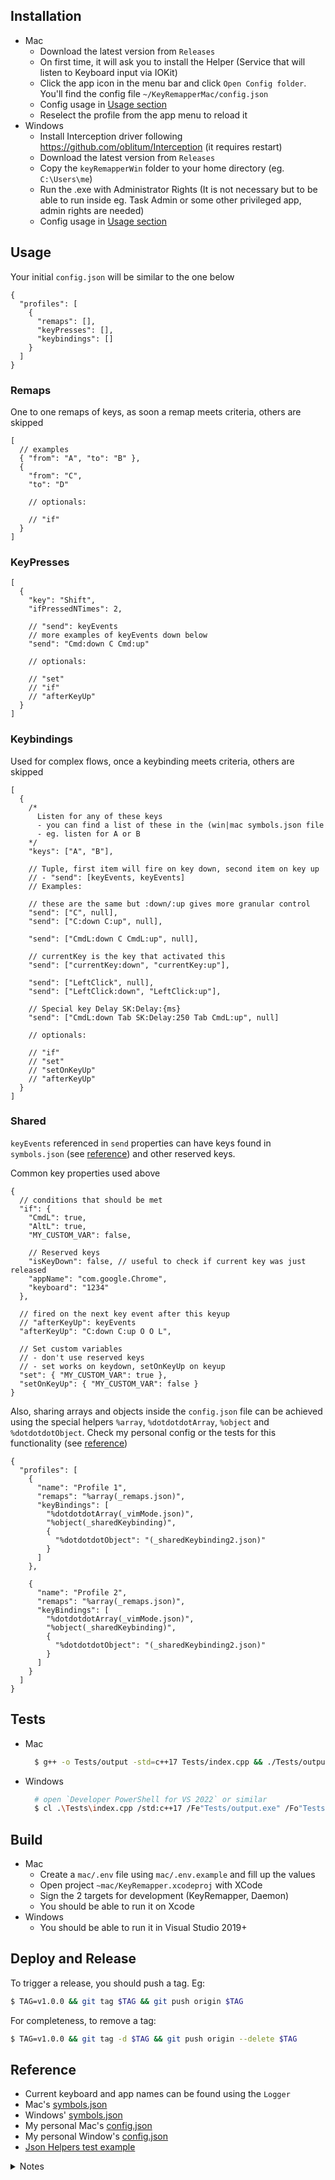 ## Installation

- Mac
  - Download the latest version from `Releases`
  - On first time, it will ask you to install the Helper (Service that will listen to Keyboard input via IOKit)
  - Click the app icon in the menu bar and click `Open Config folder`. You'll find the config file `~/KeyRemapperMac/config.json`
  - Config usage in [Usage section](#user-content-usage)
  - Reselect the profile from the app menu to reload it
- Windows
  - Install Interception driver following https://github.com/oblitum/Interception (it requires restart)
  - Download the latest version from `Releases`
  - Copy the `keyRemapperWin` folder to your home directory (eg. `C:\Users\me`)
  - Run the .exe with Administrator Rights (It is not necessary but to be able to run inside eg. Task Admin or some other privileged app, admin rights are needed)
  - Config usage in [Usage section](#user-content-usage)

## Usage

Your initial `config.json` will be similar to the one below

```jsonc
{
  "profiles": [
    {
      "remaps": [],
      "keyPresses": [],
      "keybindings": []
    }
  ]
}
```

### Remaps

One to one remaps of keys, as soon a remap meets criteria, others are skipped

```jsonc
[
  // examples
  { "from": "A", "to": "B" },
  {
    "from": "C",
    "to": "D"

    // optionals:

    // "if"
  }
]
```

### KeyPresses

```jsonc
[
  {
    "key": "Shift",
    "ifPressedNTimes": 2,

    // "send": keyEvents
    // more examples of keyEvents down below
    "send": "Cmd:down C Cmd:up"

    // optionals:

    // "set"
    // "if"
    // "afterKeyUp"
  }
]
```

### Keybindings

Used for complex flows, once a keybinding meets criteria, others are skipped

```jsonc
[
  {
    /*
      Listen for any of these keys
      - you can find a list of these in the (win|mac symbols.json file
      - eg. listen for A or B
    */
    "keys": ["A", "B"],

    // Tuple, first item will fire on key down, second item on key up
    // - "send": [keyEvents, keyEvents]
    // Examples:

    // these are the same but :down/:up gives more granular control
    "send": ["C", null],
    "send": ["C:down C:up", null],

    "send": ["CmdL:down C CmdL:up", null],

    // currentKey is the key that activated this
    "send": ["currentKey:down", "currentKey:up"],

    "send": ["LeftClick", null],
    "send": ["LeftClick:down", "LeftClick:up"],

    // Special key Delay SK:Delay:{ms}
    "send": ["CmdL:down Tab SK:Delay:250 Tab CmdL:up", null]

    // optionals:

    // "if"
    // "set"
    // "setOnKeyUp"
    // "afterKeyUp"
  }
]
```

### Shared

`keyEvents` referenced in `send` properties can have keys found in `symbols.json` (see [reference](#user-content-reference)) and other reserved keys.

Common key properties used above

```jsonc
{
  // conditions that should be met
  "if": {
    "CmdL": true,
    "AltL": true,
    "MY_CUSTOM_VAR": false,

    // Reserved keys
    "isKeyDown": false, // useful to check if current key was just released
    "appName": "com.google.Chrome",
    "keyboard": "1234"
  },

  // fired on the next key event after this keyup
  // "afterKeyUp": keyEvents
  "afterKeyUp": "C:down C:up O O L",

  // Set custom variables
  // - don't use reserved keys
  // - set works on keydown, setOnKeyUp on keyup
  "set": { "MY_CUSTOM_VAR": true },
  "setOnKeyUp": { "MY_CUSTOM_VAR": false }
}
```

Also, sharing arrays and objects inside the `config.json` file can be achieved using the special helpers `%array`, `%dotdotdotArray`, `%object` and `%dotdotdotObject`. Check my personal config or the tests for this functionality (see [reference](#user-content-reference))

```jsonc
{
  "profiles": [
    {
      "name": "Profile 1",
      "remaps": "%array(_remaps.json)",
      "keyBindings": [
        "%dotdotdotArray(_vimMode.json)",
        "%object(_sharedKeybinding)",
        {
          "%dotdotdotObject": "(_sharedKeybinding2.json)"
        }
      ]
    },

    {
      "name": "Profile 2",
      "remaps": "%array(_remaps.json)",
      "keyBindings": [
        "%dotdotdotArray(_vimMode.json)",
        "%object(_sharedKeybinding)",
        {
          "%dotdotdotObject": "(_sharedKeybinding2.json)"
        }
      ]
    }
  ]
}
```

## Tests

- Mac
  ```sh
    $ g++ -o Tests/output -std=c++17 Tests/index.cpp && ./Tests/output
  ```
- Windows
  ```sh
    # open `Developer PowerShell for VS 2022` or similar
    $ cl .\Tests\index.cpp /std:c++17 /Fe"Tests/output.exe" /Fo"Tests/output.obj" | .\Tests\output.exe
  ```

## Build

- Mac
  - Create a `mac/.env` file using `mac/.env.example` and fill up the values
  - Open project `~mac/KeyRemapper.xcodeproj` with XCode
  - Sign the 2 targets for development (KeyRemapper, Daemon)
  - You should be able to run it on Xcode
- Windows
  - You should be able to run it in Visual Studio 2019+

## Deploy and Release

To trigger a release, you should push a tag. Eg:

```sh
$ TAG=v1.0.0 && git tag $TAG && git push origin $TAG
```

For completeness, to remove a tag:

```sh
$ TAG=v1.0.0 && git tag -d $TAG && git push origin --delete $TAG
```

## Reference

- Current keyboard and app names can be found using the `Logger`
- Mac's [symbols.json](mac/KeyRemapper/Resources/symbols.json)
- Windows' [symbols.json](win/src/files/symbols.json)
- My personal Mac's [config.json](https://github.com/goerwin/dotfiles/blob/master/src/keyRemapperMac/config.json)
- My personal Window's [config.json](https://github.com/goerwin/dotfiles/blob/master/src/keyRemapperWin/config.json)
- [Json Helpers test example](Tests/imports.json)

<details>
  <summary>Notes</summary>

### TODO

- Windows

  - [ ] Embed interception.dll in .exe
  - [ ] keybindings for toggling app and changing modes should be global from the system and not the app
  - [ ] memory leaks
  - [x] Add versioning
  - [x] Tests via popup message
  - [x] UI to debug events
  - [x] multiple modes
  - [x] configs with json array/object replacement helpers
  - [x] alt tab enter issue
  - [x] add builds for both x86 and x64 archs
  - [x] enable/disable with double esc
  - [x] logo
  - [x] brightness
  - [x] double press modifiers (eg. for the capslock with double shift press)
  - [x] mouse clicks/mousedown/mouseup/drags
  - [x] keybindings per app
  - [x] fix issue with numpad and arrows (VERSION 1 is working properly!)
  - [x] remaps
  - [x] multiple keyboards
  - [x] you should only test key cases, not entire flows (like vim mode)
  - [x] rethink alghoritm to be more general so it can be used in any OS
  - [x] validate if keycode doesnt exist
  - [x] general Key (currentKey)
  - [x] better error log for debug/release
  - [x] afterKeyUp in keypresses

- Mac
  - [ ] global shortcuts
  - [ ] Memory leaks
  - [x] prettify code
  - [x] handle daemon crash
  - [x] logging support
  - [x] update readme
  - [x] use only one file for configs
  - [x] development license via command line?
  - [x] easy way for versioning
  - [x] automate build
  - [x] run the hidiomanager as a daemon (root process), follow https://github.com/CharlesJS/CSAuthSample or https://github.com/erikberglund/SwiftPrivilegedHelper
  - [ ] bug keyboard can become unresponsive after going to sleep/long time inactivity
  - [x] versioning
  - [x] multiple configs
  - [x] press enter to disable/enable and see if the keyrepeat continues forever
  - [x] mouse callback events stop after you click the app's top menu bar
  - [x] if you use the gui version, if you type in the menu bar when the app is focused (eg. Help -> type something, it will not register the keys)
  - [x] Move files that are shared between OSs to a common place
  - [x] detect current application
  - [x] shift + capslock = not triggering shift + esc at first time/ test on a youtube video
  - [x] toggle caps
  - [x] multiple modes
  - [x] mouse clicks/mousedown/mouseup/drags
  - [x] multiple keyboards
  - [x] trigger media keys
    - brightnessDown/up, keyboardIlluminationDown/up, rewind/playPause/fastForward, mute, volumeDown/up
  - [x] exiting app from terminal (cmd+q) doesnt remove the process (it's expected to kill the keyRemapper process)
  - [x] simple GUI
  - [x] Fn key not working when app is disabled
  - [ ] shortcuts for mission control, launchpad?
    - maybe via shell command
    ```sh
      $ open "/System/Applications/Launchpad.app"
      $ open "/System/Applications/Mission Control.app"
    ```
  - [x] implement tests with time delays to test multiple key presses
  - [x] Move tests out of the Google test framework so we can test on Mac too

### Text navigation/manipulation

Since I prefer how text manipulations work in Mac over windows, the following shows how it works on Mac so I can replicate it on Windows:

- <kbd>Alt + [Shift] + ←/→</kbd> → jump [select] to start/end of word
- <kbd>Cmd + [Shift] + ←/→</kbd> → jump [select] to start/end of line
- <kbd>Cmd + [Shift] + ↓/↑</kbd> → jump [select] to start/end of file
- <kbd>Alt + BackSpace</kbd> → Delete to start of word
- <kbd>Cmd + BackSpace</kbd> → delete to start of line

VIM mode should work like this for both win/mac (To match same layout keyboaord with Windows, replace Cmd/Alt with Ctrl/Win):

- <kbd>Caps + [F] + H/L/K/J</kbd> → move [select] Left/Right/Up/Down
- <kbd>Caps + Alt + [F] + H/L</kbd> → jump [select] to start/end of word
- <kbd>Caps + Cmd + [F] + H/L</kbd> → jump [select] to start/end of line
- <kbd>Caps + Cmd + [F] + K/J</kbd> → jump [select] to start/end of file

### Notes

- Windows

  - FakeShiftL is triggered when some special keys (left, right) are used with NumLock on. So I'm ignoring it.
  - Use Scan Codes to alter a specific hardware keyboard key. For example, the numeric keypad keys each have the same Scan Code, but different Virtual keys with NumLock either on or off (e.g. Numpad6 and NumpadRight). Using the Scan Code ignores the NumLock status. Use Scan Codes (if available) to alter that extra key on your keyboard. (While Scan Codes may be used to add missing keys, most likely the new Virtual Key will also be required.)
  - For unicode (accents, tildes, etc)
    - http://www.fileformat.info/tip/microsoft/enter_unicode.htm
  - Numlock
    - https://docs.microsoft.com/en-us/windows/win32/api/winuser/nf-winuser-keybd_event

- Mac
  - Key Codes App is very useful to debug event keys and flags sent to the system
  - Input Monitoring check is required by IOHIDKit to globally listen for keyboard input across the system
  - when you send a CGEventCreateKeyboardEvent, the system will automatically ask for you permission for Accessibility(Allow the app to control your computer)
  - When developing in XCode
    - make sure the schemas (debug/release) have the "Debug Process" as "root" instead so that it can actually capture all keyboard input from anywhere
    - Under properties of the project, `Signing & Capabilities -> Signing Certificate`, make sure is set to "Development" to avoid ticking/unticking the "Accesibility" and "Input Monitoring" permission checkboxes
    - If running the executable from terminal, you must grant _Input Monitoring_ and _Accesibility_ permissions to the terminal that runs it (eg. iTerm or Terminal). Also you should run it with root permissions (eg. `$ sudo ~/Library/Developer/Xcode/DerivedData/KeyRemapperTerminal-xxx/Build/Products/Debug/KeyRemapperTerminal ; exit;`
  - You can execute command line commands via system. eg.
    - `system("say hello world");`
    - `system("osascript -e \"set volume 5\"");`
  - Debug message sent to deallocated instance errors (EXC_BAD_INSTRUCTION)
    - Edit Schema -> Diagnostics -> Check: Zombie objects, Guard Malloc, Malloc Stack Logging (All allocations and Free History)
    - reproduce the error then in the llbd console:
      - (lldb) command script import lldb.macosx.heap
      - (lldb) malloc_info --stack-history 0xAAAAAAAAA
  - For the Swift UI Version:
    - `com.apple.security.app-sandbox` should be false in .entitlements

### Snippets

```cpp
// Capture media key events in init main.mm
auto myEventTap = CGEventTapCreate(kCGHIDEventTap, kCGTailAppendEventTap, kCGEventTapOptionDefault,
  CGEventMaskBit(NX_SYSDEFINED),
  //    CGEventMaskBit(kCGEventKeyDown), // this traps expose and launchpad keys
  [](CGEventTapProxy proxy, CGEventType type, CGEventRef event, void *refcon) {
    Helpers::print("NOICE");
      return event;
    }, NULL);

if (!myEventTap) {
  std::cout << "Accesibility disabled for this app";
}

auto myRunLoopSource = CFMachPortCreateRunLoopSource(kCFAllocatorDefault, myEventTap, 0);

if (!myEventTap) {
  std::cout << "Couldn't create runLoopSource";
}
CFRunLoopAddSource(CFRunLoopGetMain(), myRunLoopSource, kCFRunLoopCommonModes);
```

```cpp
// Test memory leaks in init main.mm
 std::thread threadObj([]() {
   int i = 0;
   while (i < 500000) {
     toggleAppEnabled();
     std::this_thread::sleep_for(std::chrono::milliseconds(15));
     i++;
   }
 });
 threadObj.detach();
```

```sh
# read info.plist of a command line app
otool -X -s __TEXT __info_plist /path/to/executable | xxd -r

# read info.plist of an .app
cat /path/to/app/Contents/Info.plist

# push a new version (change the tag variable)
tag=v1.1.1 && git tag $tag && git push origin $tag

# path to msbuild (use a dot at begining to run it on powershell)
. "C:\Program Files\Microsoft Visual Studio\2022\Community\Msbuild\Current\Bin\MSBuild.exe" ...args
# to run it from bash, the path changes to
"/mnt/c/Program Files/Microsoft Visual Studio/2022/Community/Msbuild/Current/Bin/MSBuild.exe" ...args
```

### Troubleshooting

To run a clean build on XCode, you need to:
  - Kill the App
  - Kill the he deamon process (co.goerwin.KeyRemapperDaemon)
  - Go to: Product -> Clean Build Folder (Cmd + Shift + K)
  - Go to: Product -> Build (Cmd + Shift + B)

</details>
